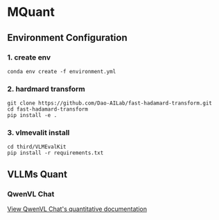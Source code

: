 # MQuant

## Environment Configuration

### 1. create env

```shell
conda env create -f environment.yml
```

### 2. hardmard transform

```shell
git clone https://github.com/Dao-AILab/fast-hadamard-transform.git
cd fast-hadamard-transform
pip install -e .
```

### 3. vlmevalit install

```shell
cd third/VLMEvalKit
pip install -r requirements.txt
```

## VLLMs Quant

### QwenVL Chat

 [View QwenVL Chat's quantitative documentation](qwenvl.md)
 